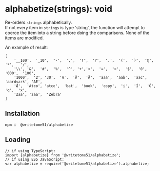 # alphabetize(strings): void

Re-orders `strings` alphabetically.  
If not every item in `strings` is type 'string', the function will attempt to  
coerce the item into a string before doing the comparisons.  None of the  
items are modified.


An example of result:
```
[
    '__100',  '_10',  '-',  ',',  '!',  '?',  '.',  '(',  ')',  '@',  '*',   '/', 
    '\\', '&',  '#',  '%',  '^', '+','<',  '=',  '>',  '$',  '0',  '000',  '100',  
    '1000',  '2', '30',  'A',  'Â',  'Ã',  'aaa',  'aab',  'aac', 'aardvark', 'AE',  
    'Ǣ',  'Atco', 'atco',  'bat',  'book',  'copy',  'i',  'Í',  'Ô',  'q',  'x',  
    'Zaa', 'zaa',  'Zebra'
]
```

## Installation
`npm i  @writetome51/alphabetize`

## Loading
```
// if using TypeScript:
import {alphabetize} from '@writetome51/alphabetize';
// if using ES5 JavaScript:
var alphabetize = require('@writetome51/alphabetize').alphabetize;
```